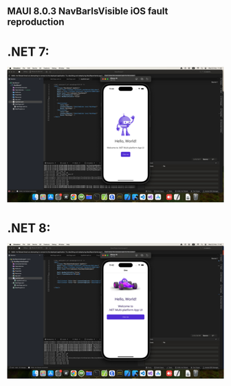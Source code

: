 ## MAUI 8.0.3 NavBarIsVisible iOS fault reproduction

# .NET 7:
![.NET 7](Repro7.44.51.png)
# .NET 8:
![.NET 8](Repro8.42.29.png)
